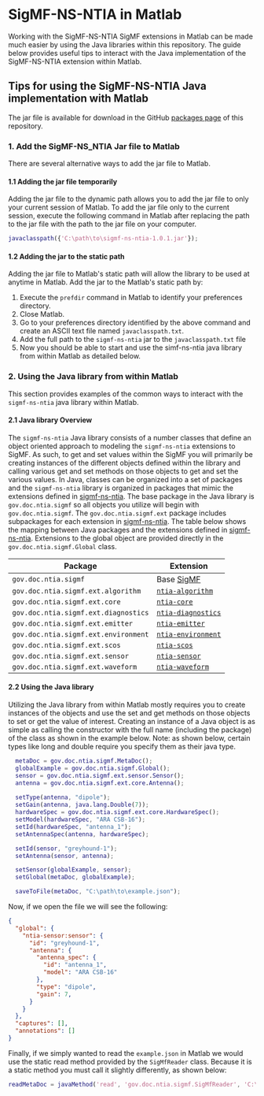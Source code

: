 # SigMF-NS-NTIA in Matlab

Working with the SigMF-NS-NTIA SigMF extensions in Matlab can be made much easier by using the Java libraries within this repository.  The guide below provides useful tips to interact with the Java implementation of the SigMF-NS-NTIA extension within Matlab.

## Tips for using the  SigMF-NS-NTIA Java implementation with Matlab

The jar file is available for download in the GitHub [packages page](https://github.com/orgs/NTIA/packages?repo_name=sigmf-ns-ntia) of this repository.

### 1.  Add the SigMF-NS_NTIA Jar file to Matlab

There are several alternative ways to add the jar file to Matlab.

#### 1.1 Adding the jar file temporarily

Adding the jar file to the dynamic path allows you to add the jar file to only your current session of Matlab. To add the jar file only to the current session, execute the following command in Matlab after replacing the path to the jar file with the path to the jar file on your computer.

```matlab
javaclasspath({'C:\path\to\sigmf-ns-ntia-1.0.1.jar'});
```

#### 1.2 Adding the jar to the static path

Adding the jar file to Matlab's static path will allow the library to be used at anytime in Matlab. Add the jar to the Matlab's static path by:

1. Execute the `prefdir` command in Matlab to identify your preferences directory.
2. Close Matlab.
3. Go to your preferences directory identified by the above command and create an ASCII text file named `javaclasspath.txt`.
4. Add the full path to the `sigmf-ns-ntia` jar to the `javaclasspath.txt` file
5. Now you should be able to start and use the simf-ns-ntia java library from within Matlab as detailed below.

### 2. Using the Java library from within Matlab

This section provides examples of the common ways to interact with the `sigmf-ns-ntia` java library within Matlab.

#### 2.1 Java library Overview

The `sigmf-ns-ntia` Java library consists of a number classes that define an object oriented approach to modeling the `sigmf-ns-ntia`
extensions to SigMF. As such, to get and set values  within the SigMF you will primarily be creating instances of the 
different objects defined within the library and calling various get and set methods on those objects to get and set
the various values. In Java, classes can be organized into a set of packages and the `sigmf-ns-ntia` library is
organized in packages that mimic the extensions defined in [sigmf-ns-ntia](https://github.com/NTIA/sigmf-ns-ntia).  The
base package in the Java library is `gov.doc.ntia.sigmf` so all objects you utilize will begin with `gov.doc.ntia.sigmf`. 
The `gov.doc.ntia.sigmf.ext` package includes subpackages for each extension in 
[sigmf-ns-ntia](https://github.com/NTIA/sigmf-ns-ntia).  The table below shows the mapping between Java packages and 
the extensions defined in [sigmf-ns-ntia](https://github.com/NTIA/sigmf-ns-ntia). Extensions to the global object are 
provided directly in the `gov.doc.ntia.sigmf.Global` class. 

| Package                                  |Extension|
|------------------------------------------|--------|
| `gov.doc.ntia.sigmf`                     |Base [SigMF](https://github.com/sigmf/SigMF/blob/sigmf-v1.x/sigmf-spec.md)|
| `gov.doc.ntia.sigmf.ext.algorithm`       |[`ntia-algorithm`](../ntia-algorithm.sigmf-ext.md)|
| `gov.doc.ntia.sigmf.ext.core`     |[`ntia-core`](../ntia-core.sigmf-ext.md)|
| `gov.doc.ntia.sigmf.ext.diagnostics` |[`ntia-diagnostics`](../ntia-diagnostics.sigmf-ext.md)|
| `gov.doc.ntia.sigmf.ext.emitter`  |[`ntia-emitter`](../ntia-emitter.sigmf-ext.md)|
| `gov.doc.ntia.sigmf.ext.environment` |[`ntia-environment`](../ntia-environment.sigmf-ext.md)|
| `gov.doc.ntia.sigmf.ext.scos`     |[`ntia-scos`](../ntia-scos.sigmf-ext.md)|
| `gov.doc.ntia.sigmf.ext.sensor`   |[`ntia-sensor`](../ntia-sensor.sigmf-ext.md)|
| `gov.doc.ntia.sigmf.ext.waveform` |[`ntia-waveform`](../ntia-waveform.sigmf-ext.md)|

#### 2.2 Using the Java library

Utilizing the Java library from within Matlab mostly requires you to create instances of the objects and use the set and get methods on those objects to set or get the value of interest.  Creating an instance of a Java object is as simple as calling the constructor with the full name (including the package) of the class as shown in the example below. Note: as shown below, certain types like long and double require you specify them as their java type.

```matlab
  metaDoc = gov.doc.ntia.sigmf.MetaDoc();
  globalExample = gov.doc.ntia.sigmf.Global();
  sensor = gov.doc.ntia.sigmf.ext.sensor.Sensor(); 
  antenna = gov.doc.ntia.sigmf.ext.core.Antenna(); 
  
  setType(antenna, "dipole"); 
  setGain(antenna, java.lang.Double(7)); 
  hardwareSpec = gov.doc.ntia.sigmf.ext.core.HardwareSpec();
  setModel(hardwareSpec, "ARA CSB-16");
  setId(hardwareSpec, "antenna_1");
  setAntennaSpec(antenna, hardwareSpec);

  setId(sensor, "greyhound-1");
  setAntenna(sensor, antenna);

  setSensor(globalExample, sensor);
  setGlobal(metaDoc, globalExample);

  saveToFile(metaDoc, "C:\path\to\example.json");
```

Now, if we open the file we will see the following:

```json
{
  "global": {
    "ntia-sensor:sensor": {
      "id": "greyhound-1",
      "antenna": {
        "antenna_spec": {
          "id": "antenna_1",
          "model": "ARA CSB-16"
        },
        "type": "dipole",
        "gain": 7,
      }
    }
  },
  "captures": [],
  "annotations": []
}

```

Finally, if we simply wanted to read the `example.json` in Matlab we would use the static read method provided by the `SigMfReader` class. Because it is a static method you must call it slightly differently, as shown below:

```matlab
readMetaDoc = javaMethod('read', 'gov.doc.ntia.sigmf.SigMfReader', 'C:\path\to\example.json');
```
